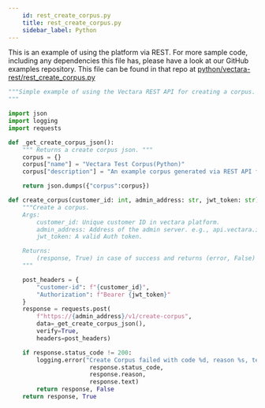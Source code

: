 ```yaml
---
    id: rest_create_corpus.py
    title: rest_create_corpus.py
    sidebar_label: Python
---
```


This is an example of using the platform via REST.  For more sample code, including any dependencies this file has, please have a look at our GitHub examples repository.  This file can be found in that repo at <a href="https://github.com/vectara/getting-started/tree/main/language-examples/python/vectara-rest/rest_create_corpus.py">python/vectara-rest/rest_create_corpus.py</a>

```py title="python/vectara-rest/rest_create_corpus.py"
"""Simple example of using the Vectara REST API for creating a corpus.
"""

import json
import logging
import requests

def _get_create_corpus_json():
    """ Returns a create corpus json. """
    corpus = {}
    corpus["name"] = "Vectara Test Corpus(Python)"
    corpus["description"] = "An example corpus generated via REST API from Python code."

    return json.dumps({"corpus":corpus})

def create_corpus(customer_id: int, admin_address: str, jwt_token: str):
    """Create a corpus.
    Args:
        customer_id: Unique customer ID in vectara platform.
        admin_address: Address of the admin server. e.g., api.vectara.io
        jwt_token: A valid Auth token.

    Returns:
        (response, True) in case of success and returns (error, False) in case of failure.
    """

    post_headers = {
        "customer-id": f"{customer_id}",
        "Authorization": f"Bearer {jwt_token}"
    }
    response = requests.post(
        f"https://{admin_address}/v1/create-corpus",
        data=_get_create_corpus_json(),
        verify=True,
        headers=post_headers)

    if response.status_code != 200:
        logging.error("Create Corpus failed with code %d, reason %s, text %s",
                       response.status_code,
                       response.reason,
                       response.text)
        return response, False
    return response, True
```
